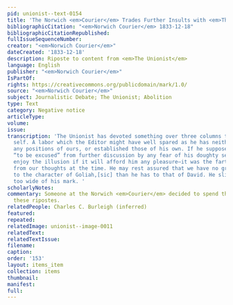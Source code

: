 ```yaml
---
pid: unionist--text-0154
title: 'The Norwich <em>Courier</em> Trades Further Insults with <em>The Unionist</em> '
bibliographicCitation: "<em>Norwich Courier</em> 1833-12-18"
bibliographicCitationRepublished: 
fullIssueSequenceNumber: 
creator: "<em>Norwich Courier</em>"
dateCreated: '1833-12-18'
description: Riposte to content from <em>The Unionist</em>
language: English
publisher: "<em>Norwich Courier</em>"
IsPartOf: 
rights: https://creativecommons.org/publicdomain/mark/1.0/
source: "<em>Norwich Courier</em>"
subject: Journalistic Debate; The Unionist; Abolition
type: Text
category: Negative notice
articleType: 
volume: 
issue: 
transcription: 'The Unionist has devoted something over three columns to our humble
  self. A labor which the Editor might have well spared as he has neither overturned
  any positions of ours, or established those of his own. If he supposes that we desired
  “to be excused” from further discussion by any fear of his doughty self, he may
  enjoy the illusion if it will afford him any pleasure—it was the fartherest thing
  from our thoughts at the time. He may rest assured that we have no greater claim
  to the character of Goliah,[sic] than he has to that of David. He slings his stones
  too wide of his mark. '
scholarlyNotes: 
commentary: Someone at the Norwich <em>Courier</em> decided to spend their time writing
  these ripostes.
relatedPeople: Charles C. Burleigh (inferred)
featured: 
repeated: 
relatedImage: unionist--image-0011
relatedText: 
relatedTextIssue: 
filename: 
caption: 
order: '153'
layout: items_item
collection: items
thumbnail: 
manifest: 
full: 
---
```

